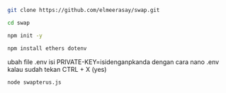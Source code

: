 ```bash
git clone https://github.com/elmeerasay/swap.git
```

```bash
cd swap
```

```bash
npm init -y
```

```bash
npm install ethers dotenv
```

ubah file .env isi PRIVATE-KEY=isidenganpkanda
dengan cara nano .env
kalau sudah tekan CTRL + X (yes)

```bash
node swapterus.js
```
